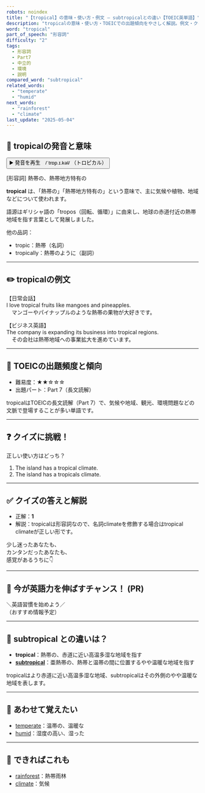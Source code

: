 ```yaml
---
robots: noindex
title: "【tropical】の意味・使い方・例文 ― subtropicalとの違い【TOEIC英単語】"
description: "tropicalの意味・使い方・TOEICでの出題傾向をやさしく解説。例文・クイズ付きでsubtropicalとの違いもわかりやすく学べます。"
word: "tropical"
part_of_speech: "形容詞"
difficulty: "2"
tags:
  - 形容詞
  - Part7
  - 中立的
  - 環境
  - 説明
compared_word: "subtropical"
related_words:
  - "temperate"
  - "humid"
next_words:
  - "rainforest"
  - "climate"
last_update: "2025-05-04"
---
```


## 🔰 tropicalの発音と意味

<button class="play-audio" onclick="playTTS('tropical')">
  <span class="play-audio-main">
    ▶️ 発音を再生　/ˈtrɒp.ɪ.kəl/
  </span>
  <span class="play-audio-sub">
    （トロピカル）
  </span>
</button>

[形容詞] 熱帯の、熱帯地方特有の

**tropical** は、「熱帯の」「熱帯地方特有の」という意味で、主に気候や植物、地域などについて使われます。

語源はギリシャ語の「tropos（回転、循環）」に由来し、地球の赤道付近の熱帯地域を指す言葉として発展しました。

他の品詞：  
- tropic：熱帯（名詞）
- tropically：熱帯のように（副詞）

---

## ✏️ tropicalの例文

【日常会話】  
I love tropical fruits like mangoes and pineapples.  
　マンゴーやパイナップルのような熱帯の果物が大好きです。

【ビジネス英語】  
The company is expanding its business into tropical regions.  
　その会社は熱帯地域への事業拡大を進めています。

---

## 🎯 TOEICの出題頻度と傾向

- 難易度：★★☆☆☆
- 出題パート：Part 7（長文読解）

tropicalはTOEICの長文読解（Part 7）で、気候や地域、観光、環境問題などの文脈で登場することが多い単語です。

---

## ❓ クイズに挑戦！

正しい使い方はどっち？

1. The island has a tropical climate.  
2. The island has a tropicals climate.

---

## ✅ クイズの答えと解説

- 正解：**1**
- 解説：tropicalは形容詞なので、名詞climateを修飾する場合はtropical climateが正しい形です。

少し迷ったあなたも、  
カンタンだったあなたも、  
感覚があるうちに👇️

---

## 🚀 今が英語力を伸ばすチャンス！ (PR)

<div class="info-center">
＼英語習慣を始めよう／<br>  
（おすすめ情報予定）
</div>

---

## 🤔  subtropical との違いは？

- **tropical**：熱帯の、赤道に近い高温多湿な地域を指す
- **[subtropical](/subtropical)**：亜熱帯の、熱帯と温帯の間に位置するやや温暖な地域を指す

tropicalはより赤道に近い高温多湿な地域、subtropicalはその外側のやや温暖な地域を表します。

---

## 🧩 あわせて覚えたい

- [temperate](/temperate)：温帯の、温暖な
- [humid](/humid)：湿度の高い、湿った

---

## 📖 できればこれも

- [rainforest](/rainforest)：熱帯雨林
- [climate](/climate)：気候

<!-- cvid: aid25_bid13 -->
